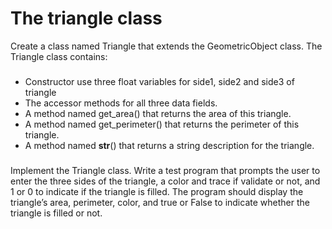 # The triangle class
Create a class named Triangle that extends the GeometricObject class.
The Triangle class contains:
###
- Constructor use three float variables for side1, side2 and side3 of triangle
- The accessor methods for all three data fields.
- A method named get_area() that returns the area of this triangle.
- A method named get_perimeter() that returns the perimeter of this
  triangle.
- A method named __str__() that returns a string description for the
  triangle.
  ###
 Implement the Triangle class. Write a test program that prompts the user
to enter the three sides of the triangle, a color and trace if validate or not,
and 1 or 0 to indicate if the triangle is filled. The program should display 
the triangle’s area, perimeter, color, and true or False to indicate whether
 the triangle is filled or not.
